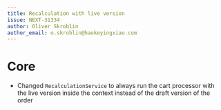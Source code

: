 ```yaml
---
title: Recalculation with live version
issue: NEXT-31334
author: Oliver Skroblin
author_email: o.skroblin@haokeyingxiao.com
---
```


# Core
* Changed `RecalculationService` to always run the cart processor with the live version inside the context instead of the draft version of the order
